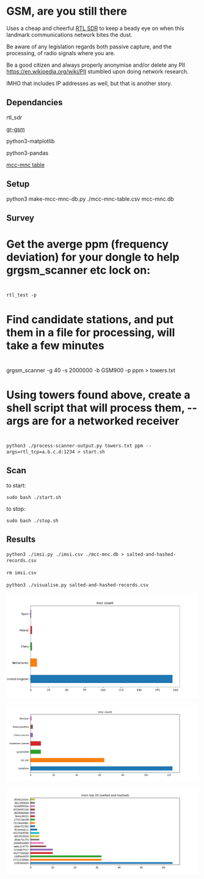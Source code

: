 # GSM, are you still there

Uses a  cheap and cheerful [RTL SDR](https://www.rtl-sdr.com/about-rtl-sdr/) to keep a beady eye on when this landmark communications network bites the dust.

Be aware of any legislation regards both passive capture, and the processing, of radio signals where you are.

Be a good citizen and always properly anonymise and/or delete any PII https://en.wikipedia.org/wiki/PII stumbled upon doing network research.

IMHO that includes IP addresses as well, but that is another story.

## Dependancies

rtl_sdr

[gr-gsm](https://osmocom.org/projects/gr-gsm/wiki/Installation)

python3-matplotlib

python3-pandas

[mcc-mnc table](https://raw.githubusercontent.com/musalbas/mcc-mnc-table/master/mcc-mnc-table.csv)

## Setup

python3 make-mcc-mnc-db.py ./mcc-mnc-table.csv mcc-mnc.db


## Survey

#
# Get the averge ppm (frequency deviation) for your dongle to help grgsm_scanner etc lock on:
#

```console
rtl_test -p
```

#
# Find candidate stations, and put them in a file for processing, will take a few minutes
#

grgsm_scanner -g 40 -s 2000000 -b GSM900 -p ppm > towers.txt


#
# Using towers found above, create a shell script that will process them, --args are for a networked receiver
#

```console
python3 ./process-scanner-output.py towers.txt ppm --args=rtl_tcp=a.b.c.d:1234 > start.sh
```

## Scan

to start:

```console
sudo bash ./start.sh
```

to stop:

```console
sudo bash ./stop.sh
```

## Results

```console
python3 ./imsi.py ./imsi.csv ./mcc-mnc.db > salted-and-hashed-records.csv

rm imsi.csv

python3 ./visualise.py salted-and-hashed-records.csv
```

![!](./mcccount.png "")

![!](./mnccount.png "")

![!](./msintop20.png "")